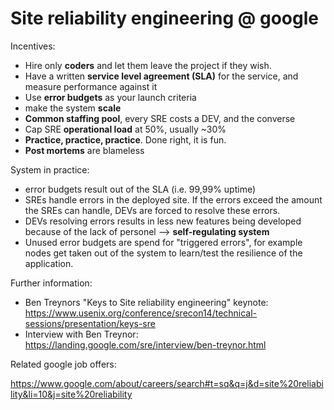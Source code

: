 Site reliability engineering @ google
=====================================

Incentives:

- Hire only **coders** and let them leave the project if they wish.
- Have a written **service level agreement (SLA)** for the service, and measure performance against it
- Use **error budgets** as your launch criteria
- make the system **scale**
- **Common staffing pool**, every SRE costs a DEV, and the converse
- Cap SRE **operational load** at 50%, usually ~30%
- **Practice, practice, practice**. Done right, it is fun.
- **Post mortems** are blameless


System in practice:

- error budgets result out of the SLA (i.e. 99,99% uptime)
- SREs handle errors in the deployed site. If the errors exceed the amount the SREs can handle, DEVs are forced to resolve these errors.
- DEVs resolving errors results in less new features being developed because of the lack of personel --> **self-regulating system**
- Unused error budgets are spend for "triggered errors", for example nodes get taken out of the system to learn/test the resilience of the application.


Further information:

- Ben Treynors "Keys to Site reliability engineering" keynote: https://www.usenix.org/conference/srecon14/technical-sessions/presentation/keys-sre
- Interview with Ben Treynor: https://landing.google.com/sre/interview/ben-treynor.html


Related google job offers:

https://www.google.com/about/careers/search#t=sq&q=j&d=site%20reliability&li=10&j=site%20reliability
